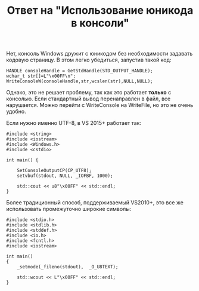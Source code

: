 ﻿---
title: "Ответ на \"Использование юникода в консоли\""
se.owner.user_id: 240512
se.owner.display_name: "MSDN.WhiteKnight"
se.owner.link: "https://ru.stackoverflow.com/users/240512/msdn-whiteknight"
se.answer_id: 878036
se.question_id: 877997
se.post_type: answer
se.score: 1
se.is_accepted: True
---
<p>Нет, консоль Windows дружит с юникодом без необходимости задавать кодовую страницу. В этом легко убедиться, запустив такой код:</p>

<pre><code>HANDLE consoleHandle = GetStdHandle(STD_OUTPUT_HANDLE);
wchar_t str[]=L"\x00FF\n";
WriteConsoleW(consoleHandle,str,wcslen(str),NULL,NULL);
</code></pre>

<p>Однако, это не решает проблему, так как это работает <strong>только</strong> с консолью. Если стандартный вывод перенаправлен в файл, все нарушается. Можно перейти с WriteConsole на WriteFile, но это не очень удобно. </p>

<p>Если нужно именно UTF-8, в VS 2015+ работает так: </p>

<pre><code>#include &lt;string&gt;
#include &lt;iostream&gt;
#include &lt;Windows.h&gt;
#include &lt;cstdio&gt;

int main() {

    SetConsoleOutputCP(CP_UTF8);    
    setvbuf(stdout, NULL, _IOFBF, 1000);

    std::cout &lt;&lt; u8"\x00FF" &lt;&lt; std::endl;
}
</code></pre>

<p>Более традиционный способ, поддерживаемый VS2010+,  это все же использовать промежуточно широкие символы:</p>

<pre><code>#include &lt;stdio.h&gt;
#include &lt;stdlib.h&gt;
#include &lt;stddef.h&gt;
#include &lt;io.h&gt;
#include &lt;fcntl.h&gt;
#include &lt;iostream&gt;

int main()
{    
    _setmode(_fileno(stdout),  _O_U8TEXT);

    std::wcout &lt;&lt; L"\x00FF" &lt;&lt; std::endl;    
}
</code></pre>
